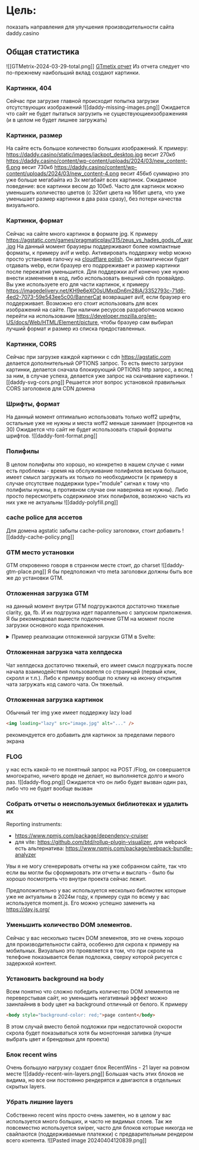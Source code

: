 # Цель: 
показать направления для улучшения производительности сайта daddy.casino

## Общая статистика
![[GTMetrix-2024-03-29-total.png]]
[GTmetix отчет](GTmetrix-report-daddy.casino-20240328T163420-PWDIYpIJ.pdf)
Из отчета следует что по-прежнему наибольший вклад создают картинки.
### Картинки, 404
Сейчас при загрузке главной происходит попытка загрузки отсутствующих изображений
![[daddy-missing-images.png]]
Ожидается что сайт не будет пытаться загрузить не существующиеизображенияя (и в целом не будет лишнее загружать)

### Картинки, размер
На сайте есть большое количество больших изображений.
К примеру: https://daddy.casino/static/images/jackpot_desktop.jpg весит 270кб
https://daddy.casino/content/wp-content/uploads/2024/03/new_content-6.png весит 730кб
https://daddy.casino/content/wp-content/uploads/2024/03/new_content-4.png весит 456кб
суммарно это уже больше мегабайта из 3х мегабайт всех картинок.
Ожидаемое поведение: все картинки весом до 100кб. Часто для картинок можно уменьшить количество цветов (с 32бит цвета на 16бит цвета, что уже уменьшает размер картинки в два раза сразу), без потери качества визуального.

### Картинки, формат
Сейчас на сайте много картинок в формате jpg. 
К примеру https://agstatic.com/games/pragmaticplay/315/zeus_vs_hades_gods_of_war.jpg
На данный момент браузеры поддерживают более компактные форматы, к примеру avif и webp.
Активировать поддержку webp можно просто установив галочку на [cloudflare polish](https://developers.cloudflare.com/images/polish/). Он автоматически будет отдавать webp, если бразуер его подрреживает и размер картинки после пережатия уменьшится.
Для поддержки avif конечно уже нужно внести изменения в код, либо использовать внешний cdn провайдер. Вы уже используете его для части картинок, к примеру
https://imagedelivery.net/KH9e6eXO0sUMxqDn6m28jA/3352793c-71d6-4ed2-7073-59e543ee5c00/BannerCat возвращает avif, если браузер его поддерживает. Возможно его стоит использовать для всех изображений на сайте.
При наличии ресурсов разработчиков можно перейти на использование https://developer.mozilla.org/en-US/docs/Web/HTML/Element/picture, чтобы бразуер сам выбирал лучший формат и размер из списка предоставленных.

### Картинки, CORS
Сейчас при загрузке каждой картинки с cdn https://agstatic.com делается дополнительный OPTIONS запрос. То есть вместо загрузки картинки, делается сначала блокирующий OPTIONS http запрос, а вслед за ним, в случае успеха, делается уже запрос на скачивание картинки.
![[daddy-svg-cors.png]]
Решается этот вопрос установкой правильных CORS заголовков для CDN домена

### Шрифты, формат
На данный момент оптимально использовать только woff2 шрифты, остальные уже не нужны и места woff2 меньше занимает (процентов на 30)
Ожидается что сайт не будет использовать старый форматы шрифтов.
![[daddy-font-format.png]]

### Полифилы
В целом полифилы это хорошо, но конкретно в нашем случае с ними есть проблемы - время на обслуживание полифилов весьма большое, имеет смысл загружать их только по необходимости (к примеру в случае отсутствие поддержки type="module" сигнал к тому что полифилы нужны, в противном случае они наверняка не нужны). Либо просто пересмотреть содержимое этих полифилов, возможно часть из них уже не актуальны
![[daddy-polyfill.png]]

### cache police для ассетов
Для домена agstatic забыты cache-policy заголовки, стоит добавить
![[daddy-cache-policy.png]]
### GTM место установки
GTM откровенно говоря в странном месте стоит, до charset
![[daddy-gtm-place.png]]
Я бы предположил что meta заголовки должны быть все же до установки GTM.
### Отложенная загрузка GTM
на данный момент внутри GTM подгружаются достаточно тяжелые clarity, ga, fb. И их подгрузка идет параллельно с запуском приложения. Я бы рекомендовал вынести подключение GTM на момент после загрузки основного кода приложения.
<details>
<summary>Пример реализации отложенной загрукзи GTM в Svelte:</summary>

*GTM.svelte:*
```html
<script lang="ts" context="module">  
  let gtmLoaded = false;  
</script>  
  
<script lang="ts">  
  import { onMount } from 'svelte';  
  import { PUBLIC_GTM_TAG_ID } from '$env/static/public';  
  
  function setUpDataLayer() {  
    window.dataLayer = window.dataLayer || [];  
    window.dataLayer.push({  
      'gtm.start': new Date().getTime(),  
      event: 'gtm.js'  
    });  
  }  
  
  function setUpScript() {  
    if (!PUBLIC_GTM_TAG_ID) return;  
    let gtmScript = document.createElement('script');  
    gtmScript.src = `https://www.googletagmanager.com/gtm.js?id=${PUBLIC_GTM_TAG_ID}&l=dataLayer`;  
    document.head.appendChild(gtmScript);  
  }  
  
  onMount(() => {  
    if (gtmLoaded) return;  
    setUpDataLayer();  
    setUpScript();  
    gtmLoaded = true;  
  });  
</script>
```
то есть мы загружаем GTM скрипт уже после загрузки всего JS, что с одной стороны чуть откладывает загрузку аналитики, с другой стороны сущесвтенно уменьшает загрузку на js pasing при начальной загрузке сайта.
</details>

### Отложенная загрузка чата хелпдеска
Чат хелпдеска достаточно тяжелый, его имеет смысл подгружать после начала взаимодействия пользователя со страницей (первый клик, скролл и т.п.). Либо к примеру вообще по клику на иконку открытия чата загружать код самого чата. Он тяжелый.

### Отложенная загрузка картинок
Обычный тег img уже имеет поддержку lazy load
```html
<img loading="lazy" src="image.jpg" alt="..." />
```
рекомендуется его добавить для картинок за пределами первого экрана

### FLOG
у нас есть какой-то не понятный запрос на POST /Flog, он совершается многократно, ничего вроде не делает, но выполняется долго и много раз.
![[daddy-flog.png]]
Ожидается что он либо будет вызван один раз, либо что не будет вообще вызван

### Собрать отчеты о неиспользуемых библиотеках и удалить их
Reporting instruments:
- https://www.npmjs.com/package/dependency-cruiser 
- для vite: https://github.com/btd/rollup-plugin-visualizer, для webpack есть альтернатива: https://www.npmjs.com/package/webpack-bundle-analyzer

Увы я не могу сгенерировать отчеты на уже собранном сайте, так что если вы могли бы сформировать эти отчеты и выслать - было бы хорошо посмотреть что внутри проекта сейчас лежит.

Предположительно у вас используется несколько библиотек которые уже не актуальны в 2024м году, к примеру судя по всему у вас используется moment.js. Его можно успешно заменить на https://day.js.org/

### Уменьшить количество DOM элементов.
Сейчас у вас несколько тысяч DOM элементов, это не очень хорошо для производительности сайта, особенно для скрола к примеру на мобильных.
Визуально это проявляется в том, что при скроле на телефоне показывается белая подложка, сверху которой рисуется с задержкой контент.

### Установить background на body
Всем понятно что сложно победить количество DOM элементов не переверстывая сайт, но уменьшить негативный эффект можно заинлайнив в body цвет на background отличный от белого.
К примеру
```html
<body style="background-color: red;">page content</body>
```

В этом случай вместо белой подложки при недостаточной скорости скрола будет показываться хотя бы монотонная заливка (лучше выбрать цвет и брендовых для проекта)

### Блок recent wins
Очень большую нагрузку создает блок RecentWins - 21 layer на ровном месте
![[daddy-recent-win-layers.png]]
Большая часть этих блоков не видима, но все они постоянно рендерятся и двигаются в отдельных скрытых layers.

### Убрать лишние layers
Собственно recent wins  просто очень заметен, но в целом у вас используется много больших, и часто не видимых слоев.
Так же повсеместно используется swiper, часто для блоков которые никогда не свайпаются (поддерживаемые платежки) c предварительным рендером всего контента. 
![[Pasted image 20240404120839.png]]

